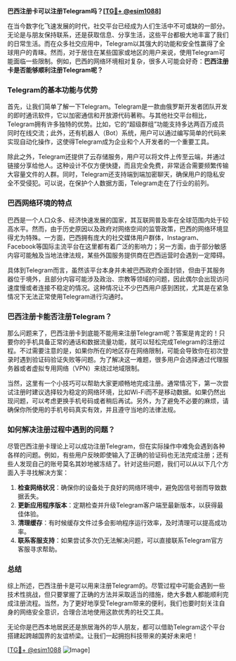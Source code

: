 **巴西注册卡可以注册Telegram吗？[[TG💪+ @esim1088](https://t.me/s/esim1088)]**

在当今数字化飞速发展的时代，社交平台已经成为人们生活中不可或缺的一部分。无论是与朋友保持联系，还是获取信息、分享生活，这些平台都极大地丰富了我们的日常生活。而在众多社交应用中，Telegram以其强大的功能和安全性赢得了全球用户的青睐。然而，对于居住在某些国家或地区的用户来说，使用Telegram可能面临一些限制。例如，巴西的网络环境相对复杂，很多人可能会好奇：**巴西注册卡是否能够顺利注册Telegram呢？**

### Telegram的基本功能与优势

首先，让我们简单了解一下Telegram。Telegram是一款由俄罗斯开发者团队开发的即时通讯软件，它以加密通信和开放源代码著称。与其他社交平台相比，Telegram拥有许多独特的优势。比如，它的“超级群组”功能支持多达两百万成员同时在线交流；此外，还有机器人（Bot）系统，用户可以通过编写简单的代码来实现自动化操作，这使得Telegram成为企业和个人开发者的一个重要工具。

除此之外，Telegram还提供了云存储服务，用户可以将文件上传至云端，并通过链接分享给他人。这种设计不仅方便快捷，而且完全免费，非常适合需要频繁传输大容量文件的人群。同时，Telegram还支持端到端加密聊天，确保用户的隐私安全不受侵犯。可以说，在保护个人数据方面，Telegram走在了行业的前列。

### 巴西网络环境的特点

巴西是一个人口众多、经济快速发展的国家，其互联网普及率在全球范围内处于较高水平。然而，由于历史原因以及政府对网络空间的监管政策，巴西的网络环境显得尤为特殊。一方面，巴西拥有庞大的社交媒体用户群体，Instagram、Facebook等国际主流平台在这里都有着广泛的影响力；另一方面，由于部分敏感内容可能触及当地法律法规，某些外国服务提供商在巴西运营时会遇到一定障碍。

具体到Telegram而言，虽然该平台本身并未被巴西政府全面封锁，但由于其服务器位于境外，且部分内容可能涉及政治、宗教等领域的问题，因此偶尔会出现访问速度慢或者连接不稳定的情况。这种情况让不少巴西用户感到困扰，尤其是在紧急情况下无法正常使用Telegram进行沟通时。

### 巴西注册卡能否注册Telegram？

那么问题来了，巴西注册卡到底能不能用来注册Telegram呢？答案是肯定的！只要你的手机具备正常的通话和数据流量功能，就可以轻松完成Telegram的注册过程。不过需要注意的是，如果你所在的地区存在网络限制，可能会导致你在初次登录时遇到验证码验证失败等问题。为了解决这一难题，很多用户会选择通过代理服务器或者虚拟专用网络（VPN）来绕过地域限制。

当然，这里有一个小技巧可以帮助大家更顺畅地完成注册。通常情况下，第一次尝试注册时建议选择较为稳定的网络环境，比如Wi-Fi而不是移动数据。如果仍然出现问题，可以考虑更换手机号码或者稍后再试。另外，为了避免不必要的麻烦，请确保你所使用的手机号码真实有效，并且遵守当地的法律法规。

### 如何解决注册过程中遇到的问题？

尽管巴西注册卡理论上可以成功注册Telegram，但在实际操作中难免会遇到各种各样的问题。例如，有些用户反映即使输入了正确的验证码也无法完成注册；还有些人发现自己的账号莫名其妙地被冻结了。针对这些问题，我们可以从以下几个方面入手寻找解决方案：

1. **检查网络状况**：确保你的设备处于良好的网络环境中，避免因信号弱而导致数据丢失。
2. **更新应用程序版本**：定期检查并升级Telegram客户端至最新版本，以获得最佳体验。
3. **清理缓存**：有时候缓存文件过多会影响程序运行效率，及时清理可以提高成功率。
4. **联系客服支持**：如果尝试多次仍无法解决问题，可以直接联系Telegram官方客服寻求帮助。

### 总结

综上所述，巴西注册卡是可以用来注册Telegram的。尽管过程中可能会遇到一些技术性挑战，但只要掌握了正确的方法并采取适当的措施，绝大多数人都能顺利完成注册流程。当然，为了更好地享受Telegram带来的便利，我们也要时刻关注自身的网络安全意识，合理合法地使用这款优秀的社交工具。

无论你是巴西本地居民还是旅居海外的华人朋友，都可以借助Telegram这个平台搭建起跨越国界的友谊桥梁。让我们一起拥抱科技带来的美好未来吧！

[[TG💪+ @esim1088](https://t.me/s/esim1088) ![Image](https://i.postimg.cc/4NQfJmqS/Snipaste-2025-05-13-00-14-12.png)]